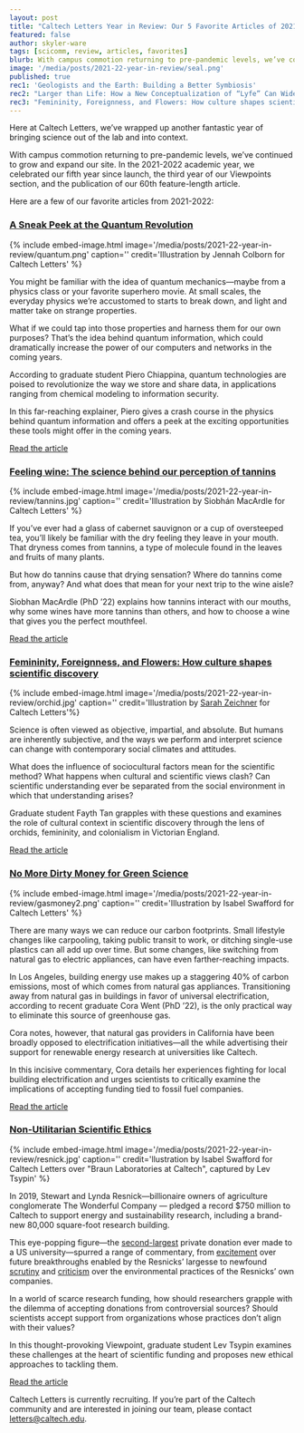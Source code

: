 ```yaml
---
layout: post
title: "Caltech Letters Year in Review: Our 5 Favorite Articles of 2021-22"
featured: false
author: skyler-ware
tags: [scicomm, review, articles, favorites]
blurb: With campus commotion returning to pre-pandemic levels, we’ve continued to grow and expand our site. Here's a look back at 2021-22.
image: '/media/posts/2021-22-year-in-review/seal.png'
published: true
rec1: 'Geologists and the Earth: Building a Better Symbiosis'
rec2: "Larger than Life: How a New Conceptualization of “Lyfe” Can Widen Scientific Understanding"
rec3: "Femininity, Foreignness, and Flowers: How culture shapes scientific discovery"
---
```


Here at Caltech Letters, we’ve wrapped up another fantastic year of bringing science out of the lab and into context. 

With campus commotion returning to pre-pandemic levels, we’ve continued to grow and expand our site. In the 2021-2022 academic year, we celebrated our fifth year since launch, the third year of our Viewpoints section, and the publication of our 60th feature-length article.

Here are a few of our favorite articles from 2021-2022:


### <a href="https://caltechletters.org/science/quantum-revolution" target="_blank">**A Sneak Peek at the Quantum Revolution**</a>

{% include embed-image.html image='/media/posts/2021-22-year-in-review/quantum.png' caption=''
credit='Illustration by Jennah Colborn for Caltech Letters' %}

You might be familiar with the idea of quantum mechanics—maybe from a physics class or your favorite superhero movie. At small scales, the everyday physics we’re accustomed to starts to break down, and light and matter take on strange properties. 

What if we could tap into those properties and harness them for our own purposes? That’s the idea behind quantum information, which could dramatically increase the power of our computers and networks in the coming years.

According to graduate student Piero Chiappina, quantum technologies are poised to revolutionize the way we store and share data, in applications ranging from chemical modeling to information security. 

In this far-reaching explainer, Piero gives a crash course in the physics behind quantum information and offers a peek at the exciting opportunities these tools might offer in the coming years.

<a href="https://caltechletters.org/science/quantum-revolution" target="_blank">Read the article</a>

### <a href="https://caltechletters.org/science/feeling-wine" target="_blank">**Feeling wine: The science behind our perception of tannins**</a>

{% include embed-image.html image='/media/posts/2021-22-year-in-review/tannins.jpg' caption=''
credit='Illustration by Siobhán MacArdle for Caltech Letters' %}

If you’ve ever had a glass of cabernet sauvignon or a cup of oversteeped tea, you’ll likely be familiar with the dry feeling they leave in your mouth. That dryness comes from tannins, a type of molecule found in the leaves and fruits of many plants. 

But how do tannins cause that drying sensation? Where do tannins come from, anyway? And what does that mean for your next trip to the wine aisle?

Siobhan MacArdle (PhD ’22) explains how tannins interact with our mouths, why some wines have more tannins than others, and how to choose a wine that gives you the perfect mouthfeel.

<a href="https://caltechletters.org/science/feeling-wine" target="_blank">Read the article</a>

### <a href="https://caltechletters.org/viewpoints/orchids-science-and-culture" target="_blank">**Femininity, Foreignness, and Flowers: How culture shapes scientific discovery**</a>

{% include embed-image.html image='/media/posts/2021-22-year-in-review/orchid.jpg' caption='' credit='Illustration by <a href="https://www.sarahzeichner.com/art" target="_blank">Sarah Zeichner</a> for Caltech Letters'%}

Science is often viewed as objective, impartial, and absolute. But humans are inherently subjective, and the ways we perform and interpret science can change with contemporary social climates and attitudes. 

What does the influence of sociocultural factors mean for the scientific method? What happens when cultural and scientific views clash? Can scientific understanding ever be separated from the social environment in which that understanding arises?

Graduate student Fayth Tan grapples with these questions and examines the role of cultural context in scientific discovery through the lens of orchids, femininity, and colonialism in Victorian England.  

<a href="https://caltechletters.org/viewpoints/orchids-science-and-culture" target="_blank">Read the article</a>

### <a href="https://caltechletters.org/viewpoints/dirty-money-green-science" target="_blank">**No More Dirty Money for Green Science**</a>

{% include embed-image.html image='/media/posts/2021-22-year-in-review/gasmoney2.png' caption=''
credit='Illustration by Isabel Swafford for Caltech Letters' %}

There are many ways we can reduce our carbon footprints. Small lifestyle changes like carpooling, taking public transit to work, or ditching single-use plastics can all add up over time. But some changes, like switching from natural gas to electric appliances, can have even farther-reaching impacts. 

In Los Angeles, building energy use makes up a staggering 40% of carbon emissions, most of which comes from natural gas appliances. Transitioning away from natural gas in buildings in favor of universal electrification, according to recent graduate Cora Went (PhD ’22), is the only practical way to eliminate this source of greenhouse gas.

Cora notes, however, that natural gas providers in California have been broadly opposed to electrification initiatives—all the while advertising their support for renewable energy research at universities like Caltech. 

In this incisive commentary, Cora details her experiences fighting for local building electrification and urges scientists to critically examine the implications of accepting funding tied to fossil fuel companies.

<a href="https://caltechletters.org/viewpoints/dirty-money-green-science" target="_blank">Read the article</a>

### <a href="https://caltechletters.org/viewpoints/nonutilitarian-scientific-ethics" target="_blank">**Non-Utilitarian Scientific Ethics**</a>

{% include embed-image.html image='/media/posts/2021-22-year-in-review/resnick.jpg' caption=''
credit='llustration by Isabel Swafford for Caltech Letters over "Braun Laboratories at Caltech", captured by Lev Tsypin' %}

In 2019, Stewart and Lynda Resnick—billionaire owners of agriculture conglomerate The Wonderful Company — pledged a record $750 million to Caltech to support energy and sustainability research, including a brand-new 80,000 square-foot research building. 

This eye-popping figure—the <a href="https://www.cnn.com/2019/09/26/us/resnick-caltech-donation-trnd" target="_blank">second-largest</a> private donation ever made to a US university—spurred a range of commentary, from <a href="https://www.pasadenanow.com/main/caltech-breaks-ground-on-new-institute-building" target="_blank">excitement</a> over future breakthroughs enabled by the Resnicks’ largesse to newfound <a href="https://www.latimes.com/business/story/2019-10-01/hiltzik-resnicks-caltech-gift" target="_blank">scrutiny</a> and <a href="https://sacramento.newsreview.com/2022/05/18/pressure-mounts-in-sacramento-as-big-ag-newsoms-corporate-donors-prove-that-voluntary-water-conservation-is-a-total-failure/" target="_blank">criticism</a> over the environmental practices of the Resnicks’ own companies.

In a world of scarce research funding, how should researchers grapple with the dilemma of accepting donations from controversial sources? Should scientists accept support from organizations whose practices don’t align with their values?

In this thought-provoking Viewpoint, graduate student Lev Tsypin examines these challenges at the heart of scientific funding and proposes new ethical approaches to tackling them.  

<a href="https://caltechletters.org/viewpoints/nonutilitarian-scientific-ethics" target="_blank">Read the article</a>

Caltech Letters is currently recruiting. If you’re part of the Caltech community and are interested in joining our team, please contact [letters@caltech.edu](mailto:letters@caltech.edu).
